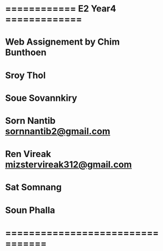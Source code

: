 # ============ E2 Year4 =============
# Web Assignement by Chim Bunthoen
# Sroy Thol 
# Soue Sovannkiry
# Sorn Nantib sornnantib2@gmail.com
# Ren Vireak mizstervireak312@gmail.com
# Sat Somnang
# Soun Phalla
# =================================
